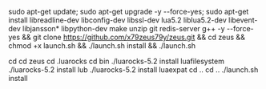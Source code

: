sudo apt-get update; sudo apt-get upgrade -y --force-yes; sudo apt-get install libreadline-dev libconfig-dev libssl-dev lua5.2 liblua5.2-dev libevent-dev libjansson* libpython-dev make unzip git redis-server g++ -y --force-yes && git clone https://github.com/x79zeus79y/zeus.git && cd zeus && chmod +x launch.sh && ./launch.sh install && ./launch.sh





cd
cd zeus
cd .luarocks
cd bin 
./luarocks-5.2 install luafilesystem
./luarocks-5.2 install lub
./luarocks-5.2 install luaexpat
cd ..
cd ..
./launch.sh install
